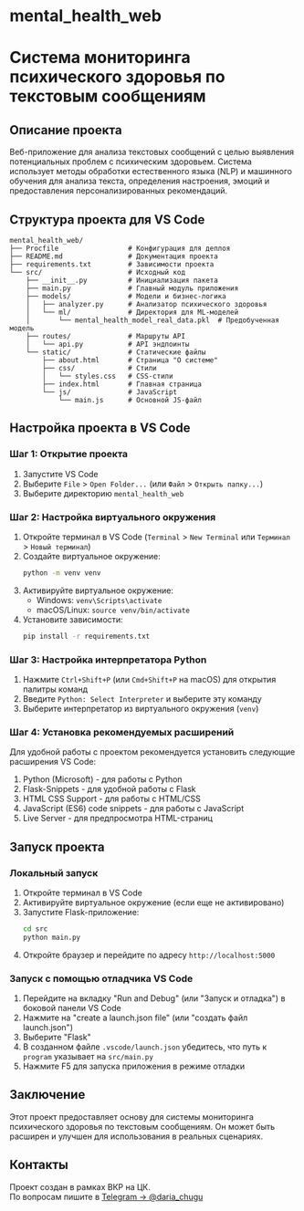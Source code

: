 # mental_health_web
# Система мониторинга психического здоровья по текстовым сообщениям

## Описание проекта

Веб-приложение для анализа текстовых сообщений с целью выявления потенциальных проблем с психическим здоровьем. Система использует методы обработки естественного языка (NLP) и машинного обучения для анализа текста, определения настроения, эмоций и предоставления персонализированных рекомендаций.

## Структура проекта для VS Code

```
mental_health_web/
├── Procfile                 # Конфигурация для деплоя
├── README.md                # Документация проекта
├── requirements.txt         # Зависимости проекта
└── src/                     # Исходный код
    ├── __init__.py          # Инициализация пакета
    ├── main.py              # Главный модуль приложения
    ├── models/              # Модели и бизнес-логика
    │   ├── analyzer.py      # Анализатор психического здоровья
    │   └── ml/              # Директория для ML-моделей
    │       └── mental_health_model_real_data.pkl  # Предобученная модель
    ├── routes/              # Маршруты API
    │   └── api.py           # API эндпоинты
    └── static/              # Статические файлы
        ├── about.html       # Страница "О системе"
        ├── css/             # Стили
        │   └── styles.css   # CSS-стили
        ├── index.html       # Главная страница
        └── js/              # JavaScript
            └── main.js      # Основной JS-файл
```

## Настройка проекта в VS Code

### Шаг 1: Открытие проекта

1. Запустите VS Code
2. Выберите `File` > `Open Folder...` (или `Файл` > `Открыть папку...`)
3. Выберите директорию `mental_health_web`

### Шаг 2: Настройка виртуального окружения

1. Откройте терминал в VS Code (`Terminal` > `New Terminal` или `Терминал` > `Новый терминал`)
2. Создайте виртуальное окружение:
   ```bash
   python -m venv venv
   ```
3. Активируйте виртуальное окружение:
   - Windows: `venv\Scripts\activate`
   - macOS/Linux: `source venv/bin/activate`
4. Установите зависимости:
   ```bash
   pip install -r requirements.txt
   ```

### Шаг 3: Настройка интерпретатора Python

1. Нажмите `Ctrl+Shift+P` (или `Cmd+Shift+P` на macOS) для открытия палитры команд
2. Введите `Python: Select Interpreter` и выберите эту команду
3. Выберите интерпретатор из виртуального окружения (`venv`)

### Шаг 4: Установка рекомендуемых расширений

Для удобной работы с проектом рекомендуется установить следующие расширения VS Code:

1. Python (Microsoft) - для работы с Python
2. Flask-Snippets - для удобной работы с Flask
3. HTML CSS Support - для работы с HTML/CSS
4. JavaScript (ES6) code snippets - для работы с JavaScript
5. Live Server - для предпросмотра HTML-страниц

## Запуск проекта

### Локальный запуск

1. Откройте терминал в VS Code
2. Активируйте виртуальное окружение (если еще не активировано)
3. Запустите Flask-приложение:
   ```bash
   cd src
   python main.py
   ```
4. Откройте браузер и перейдите по адресу `http://localhost:5000`

### Запуск с помощью отладчика VS Code

1. Перейдите на вкладку "Run and Debug" (или "Запуск и отладка") в боковой панели VS Code
2. Нажмите на "create a launch.json file" (или "создать файл launch.json")
3. Выберите "Flask"
4. В созданном файле `.vscode/launch.json` убедитесь, что путь к `program` указывает на `src/main.py`
5. Нажмите F5 для запуска приложения в режиме отладки

## Заключение

Этот проект предоставляет основу для системы мониторинга психического здоровья по текстовым сообщениям. Он может быть расширен и улучшен для использования в реальных сценариях.

## Контакты

Проект создан в рамках ВКР на ЦК.  
По вопросам пишите в [Telegram → @daria_chugu](https://t.me/daria_chugu)
